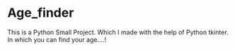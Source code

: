 # Age_finder
This is a Python Small Project. Which I made with the help of Python tkinter. In which you can find your age....!
